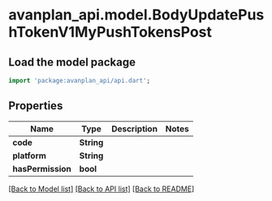 # avanplan_api.model.BodyUpdatePushTokenV1MyPushTokensPost

## Load the model package
```dart
import 'package:avanplan_api/api.dart';
```

## Properties
Name | Type | Description | Notes
------------ | ------------- | ------------- | -------------
**code** | **String** |  | 
**platform** | **String** |  | 
**hasPermission** | **bool** |  | 

[[Back to Model list]](../README.md#documentation-for-models) [[Back to API list]](../README.md#documentation-for-api-endpoints) [[Back to README]](../README.md)


